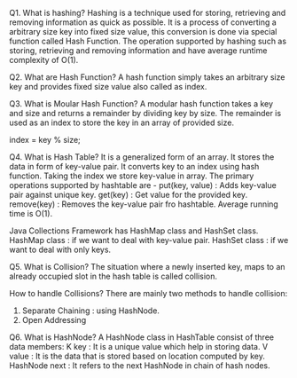 Q1. What is hashing?
Hashing is a technique used for storing, retrieving and removing information as quick as possible.
It is a process of converting a arbitrary size key into fixed size value, this conversion is done via special function called Hash Function.
The operation supported by hashing such as storing, retrieving and removing information and have average runtime complexity of O(1).

Q2. What are Hash Function?
A hash function simply takes an arbitrary size key and provides fixed size value also called as index.

Q3. What is Moular Hash Function?
A modular hash function takes a key and size and returns a remainder by dividing key by size.
The remainder is used as an index to store the key in an array of provided size.

index = key % size;

Q4. What is Hash Table?
It is a generalized form of an array.
It stores the data in form of key-value pair.
It converts key to an index using hash function.
Taking the index we store key-value in array.
The primary operations supported by hashtable are -
	put(key, value) : Adds key-value pair against unique key.
	get(key) : Get value for the provided key.
	remove(key) : Removes the key-value pair fro hashtable.
Average running time is O(1).

Java Collections Framework has HashMap class and HashSet class.
HashMap class : if we want to deal with key-value pair.
HashSet class : if we want to deal with only keys.

Q5. What is Collision? 
The situation where a newly inserted key, maps to an already occupied slot in the hash table is called collision.

How to handle Collisions? 
There are mainly two methods to handle collision:
1) Separate Chaining : using HashNode. 
2) Open Addressing

Q6. What is HashNode?
A HashNode class in HashTable consist of three data members:
	K key : It is a unique value which help in storing data.
	V value : It is the data that is stored based on location computed by key.
	HashNode next : It refers to the next HashNode in chain of hash nodes.

